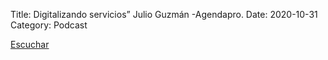 Title: Digitalizando servicios” Julio  Guzmán -Agendapro.
Date: 2020-10-31
Category: Podcast

<a href="https://s.danilorca.com/2020-10-31.mp3" type="audio/mpeg">
Escuchar
</a>
